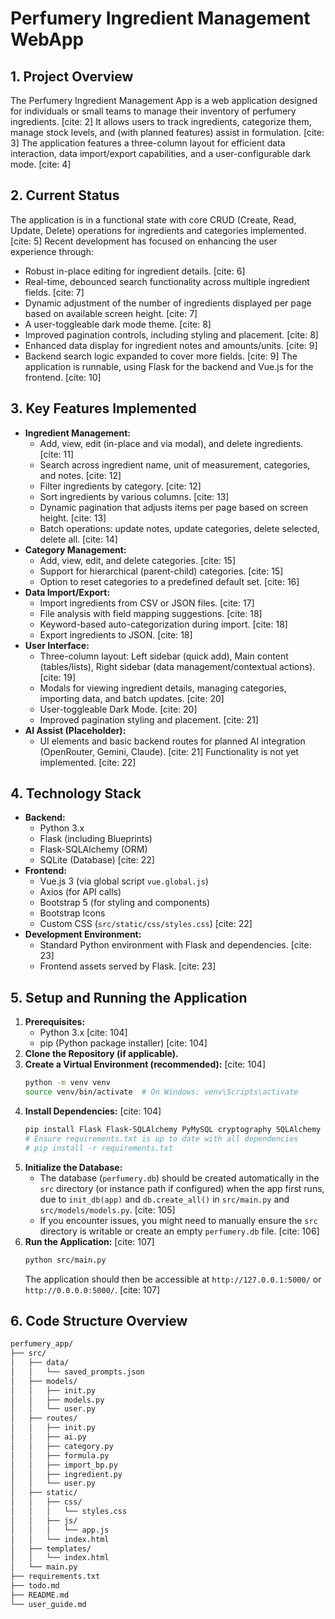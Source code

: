 # Perfumery Ingredient Management WebApp

## 1. Project Overview
The Perfumery Ingredient Management App is a web application designed for individuals or small teams to manage their inventory of perfumery ingredients. [cite: 2] It allows users to track ingredients, categorize them, manage stock levels, and (with planned features) assist in formulation. [cite: 3] The application features a three-column layout for efficient data interaction, data import/export capabilities, and a user-configurable dark mode. [cite: 4]

## 2. Current Status
The application is in a functional state with core CRUD (Create, Read, Update, Delete) operations for ingredients and categories implemented. [cite: 5] Recent development has focused on enhancing the user experience through:
* Robust in-place editing for ingredient details. [cite: 6]
* Real-time, debounced search functionality across multiple ingredient fields. [cite: 7]
* Dynamic adjustment of the number of ingredients displayed per page based on available screen height. [cite: 7]
* A user-toggleable dark mode theme. [cite: 8]
* Improved pagination controls, including styling and placement. [cite: 8]
* Enhanced data display for ingredient notes and amounts/units. [cite: 9]
* Backend search logic expanded to cover more fields. [cite: 9]
The application is runnable, using Flask for the backend and Vue.js for the frontend. [cite: 10]

## 3. Key Features Implemented
* **Ingredient Management:**
    * Add, view, edit (in-place and via modal), and delete ingredients. [cite: 11]
    * Search across ingredient name, unit of measurement, categories, and notes. [cite: 12]
    * Filter ingredients by category. [cite: 12]
    * Sort ingredients by various columns. [cite: 13]
    * Dynamic pagination that adjusts items per page based on screen height. [cite: 13]
    * Batch operations: update notes, update categories, delete selected, delete all. [cite: 14]
* **Category Management:**
    * Add, view, edit, and delete categories. [cite: 15]
    * Support for hierarchical (parent-child) categories. [cite: 15]
    * Option to reset categories to a predefined default set. [cite: 16]
* **Data Import/Export:**
    * Import ingredients from CSV or JSON files. [cite: 17]
    * File analysis with field mapping suggestions. [cite: 18]
    * Keyword-based auto-categorization during import. [cite: 18]
    * Export ingredients to JSON. [cite: 18]
* **User Interface:**
    * Three-column layout: Left sidebar (quick add), Main content (tables/lists), Right sidebar (data management/contextual actions). [cite: 19]
    * Modals for viewing ingredient details, managing categories, importing data, and batch updates. [cite: 20]
    * User-toggleable Dark Mode. [cite: 20]
    * Improved pagination styling and placement. [cite: 21]
* **AI Assist (Placeholder):**
    * UI elements and basic backend routes for planned AI integration (OpenRouter, Gemini, Claude). [cite: 21] Functionality is not yet implemented. [cite: 22]

## 4. Technology Stack
* **Backend:**
    * Python 3.x
    * Flask (including Blueprints)
    * Flask-SQLAlchemy (ORM)
    * SQLite (Database) [cite: 22]
* **Frontend:**
    * Vue.js 3 (via global script `vue.global.js`)
    * Axios (for API calls)
    * Bootstrap 5 (for styling and components)
    * Bootstrap Icons
    * Custom CSS (`src/static/css/styles.css`) [cite: 22]
* **Development Environment:**
    * Standard Python environment with Flask and dependencies. [cite: 23]
    * Frontend assets served by Flask. [cite: 23]

## 5. Setup and Running the Application
1.  **Prerequisites:**
    * Python 3.x [cite: 104]
    * pip (Python package installer) [cite: 104]
2.  **Clone the Repository (if applicable).**
3.  **Create a Virtual Environment (recommended):** [cite: 104]
    ```bash
    python -m venv venv
    source venv/bin/activate  # On Windows: venv\Scripts\activate
    ```
4.  **Install Dependencies:** [cite: 104]
    ```bash
    pip install Flask Flask-SQLAlchemy PyMySQL cryptography SQLAlchemy
    # Ensure requirements.txt is up to date with all dependencies
    # pip install -r requirements.txt
    ```
5.  **Initialize the Database:**
    * The database (`perfumery.db`) should be created automatically in the `src` directory (or instance path if configured) when the app first runs, due to `init_db(app)` and `db.create_all()` in `src/main.py` and `src/models/models.py`. [cite: 105]
    * If you encounter issues, you might need to manually ensure the `src` directory is writable or create an empty `perfumery.db` file. [cite: 106]
6.  **Run the Application:** [cite: 107]
    ```bash
    python src/main.py
    ```
    The application should then be accessible at `http://127.0.0.1:5000/` or `http://0.0.0.0:5000/`. [cite: 107]

## 6. Code Structure Overview
```bash
perfumery_app/
├── src/
│   ├── data/
│   │   └── saved_prompts.json
│   ├── models/
│   │   ├── init.py
│   │   ├── models.py
│   │   └── user.py
│   ├── routes/
│   │   ├── init.py
│   │   ├── ai.py
│   │   ├── category.py
│   │   ├── formula.py
│   │   ├── import_bp.py
│   │   ├── ingredient.py
│   │   └── user.py
│   ├── static/
│   │   ├── css/
│   │   │   └── styles.css
│   │   ├── js/
│   │   │   └── app.js
│   │   └── index.html
│   ├── templates/
│   │   └── index.html
│   └── main.py
├── requirements.txt
├── todo.md
├── README.md
└── user_guide.md
```
